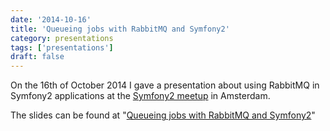 ```yaml
---
date: '2014-10-16'
title: 'Queueing jobs with RabbitMQ and Symfony2'
category: presentations
tags: ['presentations']
draft: false
---
```


On the 16th of October 2014 I gave a presentation about using RabbitMQ in Symfony2 applications at the [Symfony2 meetup](http://www.meetup.com/Symfony-User-Group-NL/events/209648562/) in Amsterdam.

The slides can be found at "[Queueing jobs with RabbitMQ and Symfony2](http://hashbang.nl/queueing-jobs-with-rabbitmq-and-symfony2/)"
